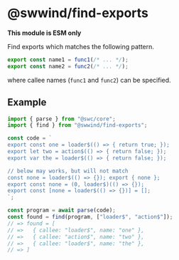 # @swwind/find-exports

**This module is ESM only**

Find exports which matches the following pattern.

```js
export const name1 = func1(/* ... */);
export const name2 = func2(/* ... */);
```

where callee names (`func1` and `func2`) can be specified.

## Example

```ts
import { parse } from "@swc/core";
import { find } from "@swwind/find-exports";

const code = `
export const one = loader$(() => { return true; });
export let two = action$(() => { return false; });
export var the = loader$(() => { return false; });

// below may works, but will not match
const none = loader$(() => {}); export { none };
export const none = (0, loader$)(() => {});
export const [none = loader$(() => {})] = [];
`;

const program = await parse(code);
const found = find(program, ["loader$", "action$"]);
// => found = [
// =>   { callee: "loader$", name: "one" },
// =>   { callee: "action$", name: "two" },
// =>   { callee: "loader$", name: "the" },
// => ]
```
